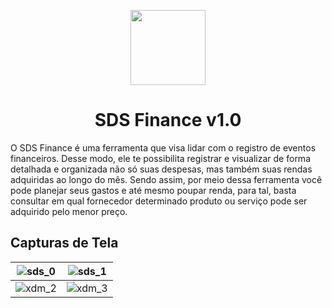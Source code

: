 <p id="downloads" align="center">
	<img src="https://i.imgur.com/hhzQTiv.png" height="120px"/>
	<h1 align="center">SDS Finance v1.0</h1>
</p>

O SDS Finance é uma ferramenta que visa lidar com o registro de eventos financeiros. Desse modo, ele te possibilita registrar e visualizar de forma detalhada e organizada não só suas despesas, mas também suas rendas adquiridas ao longo do mês. Sendo assim, por meio dessa ferramenta você pode planejar seus gastos e até mesmo poupar renda, para tal, basta consultar em qual fornecedor determinado produto ou serviço pode ser adquirido pelo menor preço.

## Capturas de Tela

| ![sds_0][00] | ![sds_1][01] |
| --- | --- |
| ![xdm_2][02] | ![xdm_3][03] |

[//]: #ScreenShot
[00]: https://i.imgur.com/Lk9sd2n.png
[01]: https://i.imgur.com/a6SDGH7.png
[02]: https://i.imgur.com/tghOlU3.png
[03]: https://i.imgur.com/aSxBvTQ.png
